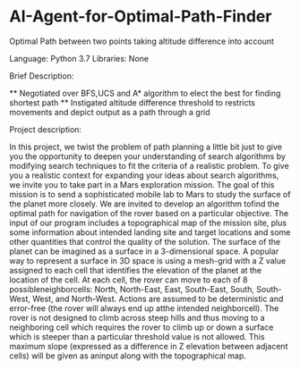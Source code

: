 # AI-Agent-for-Optimal-Path-Finder
Optimal Path between two points taking altitude difference into account

Language: Python 3.7
Libraries: None

Brief Description:

** Negotiated over BFS,UCS and A* algorithm to elect the best for finding shortest path
** Instigated altitude difference threshold to restricts movements and depict output as a path through a grid

Project description:

In this project, we twist the problem of path planning a little bit just to give you the opportunity to deepen your understanding of search algorithms by modifying search techniques to fit the criteria of a realistic problem. To give you a realistic context for expanding your ideas about search algorithms, we invite you to take part in a Mars exploration mission. The goal of this mission is to send a sophisticated mobile lab to Mars to study the surface of the planet more closely. We are invited to develop an algorithm tofind the optimal path for navigation of the rover based on a particular objective. The input of our program includes a topographical map of the mission site, plus some information about intended landing site and target locations and some other quantities that control the quality of the solution. The surface of the planet can be imagined as a surface in a 3-dimensional space. A popular way to represent a surface in 3D space is using a mesh-grid with a Z value assigned to each cell that identifies the elevation of the planet at the location of the cell. At each cell, the rover can move to each of 8 possibleneighborcells: North, North-East, East, South-East, South, South-West, West, and North-West. Actions are assumed to be deterministic and error-free (the rover will always end up atthe intended neighborcell). The rover is not designed to climb across steep hills and thus moving to a neighboring cell which requires the rover to climb up or down a surface which is steeper than a particular threshold value is not allowed. This maximum slope (expressed as a difference in Z elevation between adjacent cells) will be given as aninput along with the topographical map.
